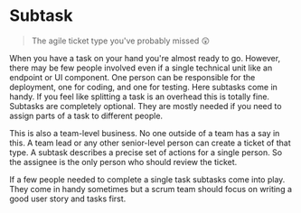# Subtask

> The agile ticket type you've probably missed 😲

When you have a task on your hand you're almost ready to go. However, there may be few people involved even if a single technical unit like an endpoint or UI component. One person can be responsible for the deployment, one for coding, and one for testing. Here subtasks come in handy. If you feel like splitting a task is an overhead this is totally fine. Subtasks are completely optional. They are mostly needed if you need to assign parts of a task to different people.

This is also a team-level business. No one outside of a team has a say in this. A team lead or any other senior-level person can create a ticket of that type. A subtask describes a precise set of actions for a single person. So the assignee is the only person who should review the ticket.

If a few people needed to complete a single task subtasks come into play. They come in handy sometimes but a scrum team should focus on writing a good user story and tasks first. 
